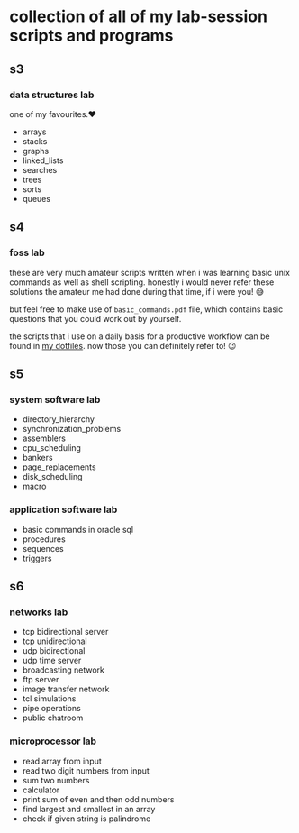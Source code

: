 # collection of all of my lab-session scripts and programs

## s3
### data structures lab
one of my favourites.:hearts:  
* arrays
* stacks
* graphs
* linked_lists
* searches
* trees
* sorts
* queues

## s4
### foss lab
these are very much amateur scripts written when i was learning basic unix commands as well as shell scripting. honestly i would never refer these solutions the amateur me had done during that time, if i were you! :sweat_smile:    

but feel free to make use of ```basic_commands.pdf``` file, which contains basic questions that you could work out by yourself.  

the scripts that i use on a daily basis for a productive workflow can be found in [my dotfiles](https://github.com/yedhink/dotfiles_ikigai). now those you can definitely refer to! :wink:

## s5
### system software lab
* directory_hierarchy
* synchronization_problems
* assemblers
* cpu_scheduling
* bankers
* page_replacements
* disk_scheduling
* macro
### application software lab
* basic commands in oracle sql
* procedures
* sequences
* triggers

## s6
### networks lab
* tcp bidirectional server
* tcp unidirectional
* udp bidirectional
* udp time server
* broadcasting network
* ftp server
* image transfer network
* tcl simulations
* pipe operations
* public chatroom

### microprocessor lab
* read array from input
* read two digit numbers from input
* sum two numbers
* calculator
* print sum of even and then odd numbers
* find largest and smallest in an array
* check if given string is palindrome
